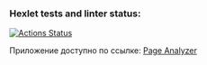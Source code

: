 ### Hexlet tests and linter status:
[![Actions Status](https://github.com/starbuck007/python-project-83/actions/workflows/hexlet-check.yml/badge.svg)](https://github.com/starbuck007/python-project-83/actions)

Приложение доступно по ссылке: [Page Analyzer](https://python-project-83-i00p.onrender.com/)
